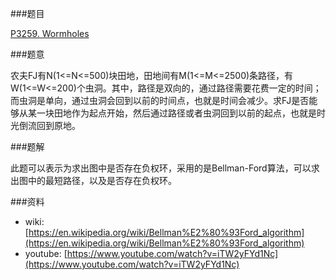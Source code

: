 
###题目

[P3259. Wormholes](http://poj.org/problem?id=3259)

###题意

农夫FJ有N(1<=N<=500)块田地，田地间有M(1<=M<=2500)条路径，有W(1<=W<=200)个虫洞。其中，路径是双向的，通过路径需要花费一定的时间；而虫洞是单向，通过虫洞会回到以前的时间点，也就是时间会减少。求FJ是否能够从某一块田地作为起点开始，然后通过路径或者虫洞回到以前的起点，也就是时光倒流回到原地。

###题解

此题可以表示为求出图中是否存在负权环，采用的是Bellman-Ford算法，可以求出图中的最短路径，以及是否存在负权环。

###资料

 * wiki: [https://en.wikipedia.org/wiki/Bellman%E2%80%93Ford_algorithm](https://en.wikipedia.org/wiki/Bellman%E2%80%93Ford_algorithm)
 * youtube: [https://www.youtube.com/watch?v=iTW2yFYd1Nc](https://www.youtube.com/watch?v=iTW2yFYd1Nc)
 
